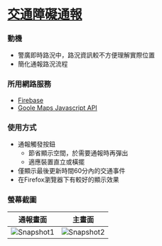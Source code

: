 # [交通障礙通報](https://riljian.github.io/ncku-csie-ikdd/)

### 動機
* 警廣即時路況中，路況資訊較不方便理解實際位置
* 簡化通報路況流程

### 所用網路服務
* [Firebase](https://www.firebase.com/)
* [Goole Maps Javascript API](https://developers.google.com/maps/documentation/javascript/)

### 使用方式
* 通報觸發按鈕
  * 節省顯示空間，於需要通報時再彈出
  * 適應裝置直立或橫擺
* 僅顯示最後更新時間60分內的交通事件
* 在Firefox瀏覽器下有較好的顯示效果

### 螢幕截圖
|通報畫面|主畫面|
|---|---|
|![Snapshot1](https://raw.githubusercontent.com/riljian/ncku-csie-ikdd/gh-pages/img/snapshot-1.jpg)|![Snapshot2](https://raw.githubusercontent.com/riljian/ncku-csie-ikdd/gh-pages/img/snapshot-2.jpg)|
